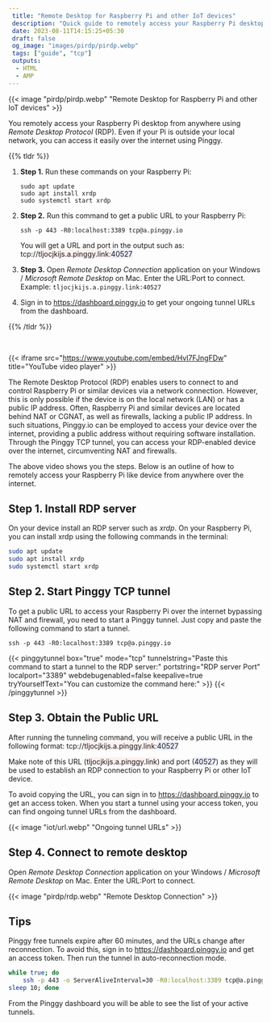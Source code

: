 ```yaml
---
 title: "Remote Desktop for Raspberry Pi and other IoT devices" 
 description: "Quick guide to remotely access your Raspberry Pi desktop using Remote Desktop Protocol (RDP). Set up RDP server and create Pinggy TCP tunnel for remote access."
 date: 2023-08-11T14:15:25+05:30
 draft: false 
 og_image: "images/pirdp/pirdp.webp"
 tags: ["guide", "tcp"]
 outputs:
  - HTML
  - AMP
---
```


{{< image "pirdp/pirdp.webp" "Remote Desktop for Raspberry Pi and other IoT devices" >}}

You remotely access your Raspberry Pi desktop from anywhere using _Remote Desktop Protocol_ (RDP). Even if your Pi is outside your local network, you can access it easily over the internet using Pinggy.

{{% tldr %}}

1. **Step 1.** Run these commands on your Raspberry Pi:
   ```
   sudo apt update
   sudo apt install xrdp
   sudo systemctl start xrdp
   ```
2. **Step 2.** Run this command to get a public URL to your Raspberry Pi:

   ```
   ssh -p 443 -R0:localhost:3389 tcp@a.pinggy.io
   ```

   You will get a URL and port in the output such as:<br>
   tcp://<span style="background: #fff0f0">tljocjkijs.a.pinggy.link</span>:<span style="background: #e9ecff">40527</span>

3. **Step 3.** Open _Remote Desktop Connection_ application on your Windows / _Microsoft Remote Desktop_ on Mac. Enter the URL:Port to connect.<br>
   Example: `tljocjkijs.a.pinggy.link:40527`

4. Sign in to https://dashboard.pinggy.io to get your ongoing tunnel URLs from the dashboard.

{{% /tldr %}}

<br/>

{{< iframe src="https://www.youtube.com/embed/HvI7FJngFDw" title="YouTube video player" >}}

The Remote Desktop Protocol (RDP) enables users to connect to and control Raspberry Pi or similar devices via a network connection. However, this is only possible if the device is on the local network (LAN) or has a public IP address. Often, Raspberry Pi and similar devices are located behind NAT or CGNAT, as well as firewalls, lacking a public IP address. In such situations, Pinggy.io can be employed to access your device over the internet, providing a public address without requiring software installation. Through the Pinggy TCP tunnel, you can access your RDP-enabled device over the internet, circumventing NAT and firewalls.

The above video shows you the steps. Below is an outline of how to remotely access your Raspberry Pi like device from anywhere over the internet.

## Step 1. Install RDP server

On your device install an RDP server such as _xrdp_. On your Raspberry Pi, you can install xrdp using the following commands in the terminal:

```bash
sudo apt update
sudo apt install xrdp
sudo systemctl start xrdp
```

## Step 2. Start Pinggy TCP tunnel

To get a public URL to access your Raspberry Pi over the internet bypassing NAT and firewall, you need to start a Pinggy tunnel. Just copy and paste the following command to start a tunnel.

```
ssh -p 443 -R0:localhost:3389 tcp@a.pinggy.io
```

{{< pinggytunnel box="true" mode="tcp" tunnelstring="Paste this command to start a tunnel to the RDP server:" portstring="RDP server Port" localport="3389" webdebugenabled=false keepalive=true tryYourselfText="You can customize the command here:" >}}
{{< /pinggytunnel >}}

## Step 3. Obtain the Public URL

After running the tunneling command, you will receive a public URL in the following format:
tcp://<span style="background: #fff0f0">tljocjkijs.a.pinggy.link</span>:<span style="background: #e9ecff">40527</span>

Make note of this URL (<span style="background: #fff0f0">tljocjkijs.a.pinggy.link</span>) and port (<span style="background: #e9ecff">40527</span>) as they will be used to establish an RDP connection to your Raspberry Pi or other IoT device.

To avoid copying the URL, you can sign in to https://dashboard.pinggy.io to get an access token. When you start a tunnel using your access token, you can find ongoing tunnel URLs from the dashboard.

{{< image "iot/url.webp"  "Ongoing tunnel URLs" >}}

## Step 4. Connect to remote desktop

Open _Remote Desktop Connection_ application on your Windows / _Microsoft Remote Desktop_ on Mac. Enter the URL:Port to connect.

{{< image "pirdp/rdp.webp" "Remote Desktop Connection" >}}

## Tips

Pinggy free tunnels expire after 60 minutes, and the URLs change after reconnection. To avoid this, sign in to https://dashboard.pinggy.io and get an access token. Then run the tunnel in auto-reconnection mode.

```bash
while true; do
    ssh -p 443 -o ServerAliveInterval=30 -R0:localhost:3389 tcp@a.pinggy.io;
sleep 10; done
```

From the Pinggy dashboard you will be able to see the list of your active tunnels.

